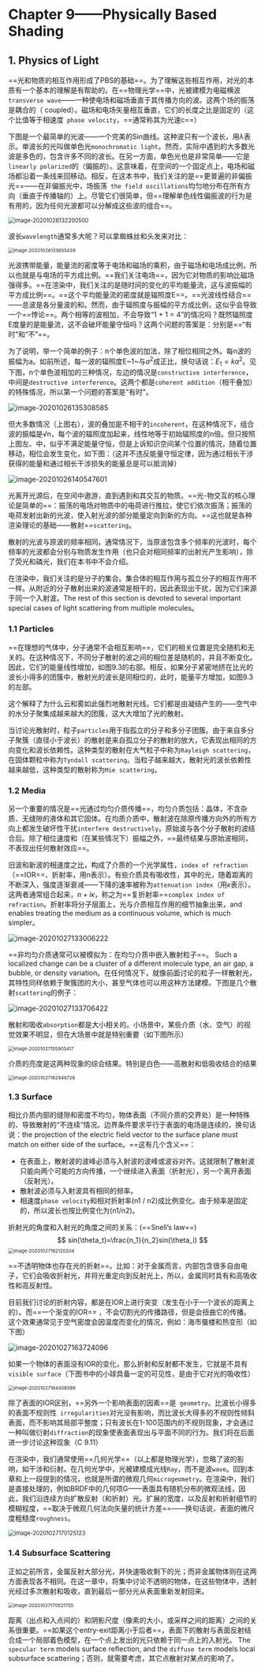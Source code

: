 # Chapter 9——Physically Based Shading

## 1.  Physics of Light

==光和物质的相互作用形成了PBS的基础==。为了理解这些相互作用，对光的本质有一个基本的理解是有帮助的。在==物理光学==中，光被建模为电磁横波`transverse wave`——一种使电场和磁场垂直于其传播方向的波。这两个场的振荡是耦合的（ coupled）。磁场和电场矢量相互垂直，它们的长度之比是固定的（这个比值等于相速度` phase velocity`，==通常称其为光速c==）

下图是一个最简单的光波——一个完美的Sin曲线。这种波只有一个波长，用$\lambda$表示。单波长的光叫做单色光`monochromatic light`。然而，实际中遇到的大多数光波是多色的，包含许多不同的波长。在另一方面，单色光也是非常简单——它是`linearly polarized`的（偏振的）。这意味着，在空间的一个固定点上，电场和磁场都沿着一条线来回移动。相反，在这本书中，我们关注的是==更普遍的非偏振光==——在非偏振光中，场振荡` the field oscillations`均匀地分布在所有方向（垂直于传播轴的）上。尽管它们很简单，但==理解单色线性偏振波的行为是有用的，因为任何光波都可以分解成这些波的组合==。

<img src="RTR4_C9.assets/image-20201026132200500.png" alt="image-20201026132200500" style="zoom:80%;" />

波长`wavelength`通常多大呢？可以拿蜘蛛丝和头发来对比：

<img src="RTR4_C9.assets/image-20201026133655439.png" alt="image-20201026133655439" style="zoom:67%;" />

光波携带能量，能量流的密度等于电场和磁场的乘积，由于磁场和电场成比例，所以也就是与电场的平方成比例。==我们关注电场==，因为它对物质的影响比磁场强得多。==在渲染中，我们关注的是随时间的变化的平均能量流，这与波振幅的平方成比例==。==这个平均能量流的密度就是辐照度E==。==光波线性结合==——总波是各分量波的和。然而，由于辐照度与振幅的平方成比例，这似乎会导致一个==悖论==。两个相等的波相加，不会导致“1 + 1 = 4”的情况吗？既然辐照度E度量的是能量流，这不会破坏能量守恒吗？这两个问题的答案是：分别是==“有时”和“不”==。

为了说明，举一个简单的例子：n个单色波的加法，除了相位相同之外。每n波的振幅为a。如前所述，每一波的辐照度E~1~与$a^2$成正比，换句话说：$E_1 = ka^2$。见下图，n个单色波相加的三种情况，左边的情况是`constructive interference`，中间是`destructive interference`。这两个都是`coherent addition`（相干叠加）的特殊情况，所以第一个问题的答案是"有时"。

![image-20201026135308585](RTR4_C9.assets/image-20201026135308585.png)

但大多数情况（上图右），波的叠加是不相干的`incoherent`，在这种情况下，组合波的振幅是√n，每个波的辐照度加起来，线性地等于初始辐照度的n倍。但只按照上图左、中，似乎不满足能量守恒，但是上诉知识空间某个位置的情况，随着位置移动，相位会发生变化，如下图：（这并不违反能量守恒定律，因为通过相长干涉获得的能量和通过相长干涉损失的能量总是可以抵消掉）

![image-20201026140547601](RTR4_C9.assets/image-20201026140547601.png)

光离开光源后，在空间中遨游，直到遇到和其交互的物质。==光-物交互的核心理论是简单的==：振荡的电场对物质中的电荷进行推拉，使它们依次振荡；振荡的电荷发射出新的光波，使入射光波的部分能量定向到新的方向。==这也就是各种渲染理论的基础——散射==`scattering`。

散射的光波与原波的频率相同。通常情况下，当原波包含多个频率的光波时，每个频率的光波都会分别与物质发生作用（也只会对相同频率的出射光产生影响），除了荧光和磷光，我们在本书中不会介绍。

在渲染中，我们关注的是分子的集合。集合体的相互作用与孤立分子的相互作用不一样。从附近的分子散射出来的波通常是相干的，因此表现出干扰，因为它们来源于同一个入射波。The rest of this section is devoted to several important special cases of light scattering from multiple molecules。



### 1.1 Particles

==在理想的气体中，分子通常不会相互影响==，它们的相关位置是完全随机和无关的。在这种情况下，不同分子散射的波之间的相位差是随机的，并且不断变化。因此，它们的能量线性增加，如图9.3的右部。相反，如果分子紧密地挤在比光的波长小得多的团簇中，散射光的波长是同相位的，此时，能量平方增加，如图9.3的左部。

这个解释了为什么云和雾如此强烈地散射光线。它们都是由凝结产生的——空气中的水分子聚集成越来越大的团簇，这大大增加了光的散射。

当讨论光散射时，粒子`particles`用于指孤立的分子和多分子团簇。由于来自多分子聚簇（直径小于波长）的散射是来自孤立分子的散射的放大，它表现出相同的方向变化和波长依赖性。这种类型的散射在大气粒子中称为`Rayleigh scattering`，在固体颗粒中称为`Tyndall scattering`。当粒子越来越大，散射光的波长依赖性越来越低，这种类型的散射称为`Mie scattering`。



### 1.2 Media

另一个重要的情况是==光通过均匀介质传播==，均匀介质包括：晶体，不含杂质、无缝隙的液体和其它固体。在均质介质中，散射波在除原传播方向外的所有方向上都发生破坏性干扰`interfere destructively`。原始波与各个分子散射的波结合后。除了相位速度和（在某些情况下）振幅之外，==最终结果与原始波相同，不表现出任何散射效应==。

旧波和新波的相速度之比，构成了介质的一个光学属性，`index of refraction`（==IOR==、折射率，用n表示）。有些介质具有吸收性，其中的光，随着距离的不断深入，强度逐渐衰减——下降的速率被称为`attenuation index`（用$\kappa$表示）。这两者通常组合起来，$n+i\kappa$，称之为==复折射率==`complex index of refraction`。折射率将分子层面上，光与介质相互作用的细节抽象出来，and enables treating the medium as a continuous volume, which is much simpler。

![image-20201027133006222](RTR4_C9.assets/image-20201027133006222.png)

==非均匀介质通常可以被模拟为：在均匀介质中嵌入散射粒子==。 Such a localized change can be a cluster of a different molecule type, an air gap, a bubble, or density variation。在任何情况下，就像前面讨论的粒子一样散射光，其特性同样依赖于聚簇团的大小，甚至气体也可以用这种方法建模。下图是几个散射`scattering`的例子：

![image-20201027133706422](RTR4_C9.assets/image-20201027133706422.png)

散射和吸收`absorption`都是大小相关的。小场景中，某些介质（水、空气）的视觉效果不明显，但在大场景中就是特别重要（如下图所示）

<img src="RTR4_C9.assets/image-20201027155905417.png" alt="image-20201027155905417" style="zoom:67%;" />

介质的亮度是这两种现象的综合结果。特别是白色——高散射和低吸收结合的结果

<img src="RTR4_C9.assets/image-20201027162946726.png" alt="image-20201027162946726" style="zoom:67%;" />



###  1.3 Surface

相比介质内部的缝隙和密度不均匀，物体表面（不同介质的交界处）是一种特殊的、导致散射的“不连续”情况。边界条件要求平行于表面的电场是连续的，换句话说：the projection of the electric field vector to the surface plane must match on either side of the surface。==这有几个含义==：

- 在表面上，散射波的波峰必须与入射波的波峰或波谷对齐。这就限制了散射波只能向两个可能的方向传播，一个继续进入表面（折射光），另一个离开表面（反射光）。
- 散射波必须与入射波具有相同的频率。
- 相速度`phase velocity`和相对折射率(n1 / n2)成比例变化。由于频率是固定的，所以波长也按比例变化为(n1/n2)。

折射光的角度和入射光的角度之间的关系：(==Snell’s law==)
$$
sin(\theta_t)=\frac{n_1}{n_2}sin(\theta_i)
$$
<img src="RTR4_C9.assets/image-20201027162120204.png" alt="image-20201027162120204" style="zoom:67%;" />

==不透明物体也存在光的折射==。比如：对于金属而言，内部包含很多自由电子，它们会吸收折射光，并将光重定向到反射光上，所以，金属同时具有和高吸收性和高反射性。

目前我们讨论的折射内容，都是在IOR上进行突变（发生在小于一个波长的距离上的）。而==一个渐变的IOR== ，不会切割光的传播路径，但是会扭曲它的传播。这个效果通常见于空气密度会因温度而变化的情况，例如：海市蜃楼和热变形（如下图）

![image-20201027163724096](RTR4_C9.assets/image-20201027163724096.png)

如果一个物体的表面没有IOR的变化，那么折射和反射都不发生，它就是不具有` visible surface`（下图书中的小球具备一定的可见性，是由于它对光的吸收性）

<img src="RTR4_C9.assets/image-20201027164408589.png" alt="image-20201027164408589" style="zoom:67%;" />

​	除了表面的IOR区别，==另外一个影响表面的因素==是` geometry`。比波长小得多的表面不规则性` irregularities`对光没有影响，而比波长大得多的不规则性倾斜表面，而不影响其局部平整度；只有波长在1-100范围内的不规则现象，才会通过一种叫做衍射`diffraction`的现象使表面表现出与平面不同的行为。我们将在后面进一步讨论这种现象（C 9.11）

在渲染中，我们通常使用==几何光学==（以上都是物理光学），忽略了波的影响，如干涉和衍射。在几何光学中，光被建模成光线`Ray`，而不是波`wave`。回到本章和上一段提到的情况，也就是所谓的微观几何`microgeometry`。在渲染中，我们是直接处理的，例如BRDF中的几何项G——表面具有随机分布的微观法线，因此，我们沿连续方向扩散反射（和折射）光。扩展的宽度，以及反射和折射细节的模糊程度，==取决于微观几何法向矢量的统计方差==——换句话说，表面的微尺度粗糙度`roughness`。

<img src="RTR4_C9.assets/image-20201027170125123.png" alt="image-20201027170125123" style="zoom: 80%;" />



###  1.4 Subsurface Scattering

正如之前所言，金属反射大部分光，并快速吸收剩下的光；而非金属物体则在这两方面表现各不相同。在这一章中，将集中讨论不透明的物体，在这些物体中，透射光经过多次散射和吸收，直到最后一部分光从表面重新发射回来。

<img src="RTR4_C9.assets/image-20201027170521755.png" alt="image-20201027170521755" style="zoom:67%;" />

距离（出点和入点间的）和阴影尺度（像素的大小，或采样之间的距离）之间的关系很重要。==如果这个entry-exit距离小于后者==，表面下的散射与表面反射结合成一个局部着色模型，在一个点上发出的光只依赖于同一点上的入射光。 The `specular term` models surface reflection, and the `diffuse term` models local subsurface scattering；否则，就需要考虑，其它点散射对某点的影响了。

